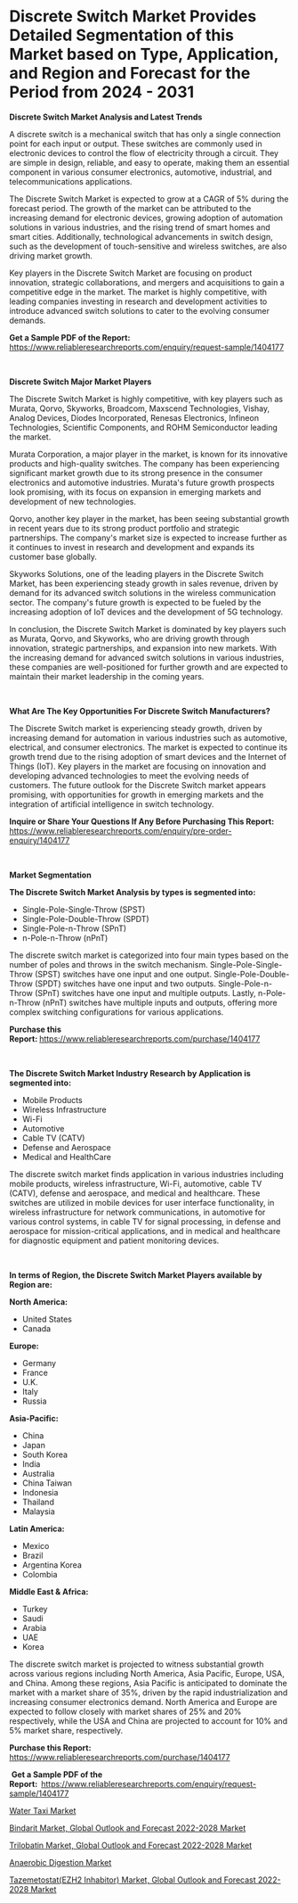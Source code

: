 <p><h1>Discrete Switch Market Provides Detailed Segmentation of this Market based on Type, Application, and Region and Forecast for the Period from 2024 - 2031</h1></p><p><strong>Discrete Switch Market Analysis and Latest Trends</strong></p>
<p><p>A discrete switch is a mechanical switch that has only a single connection point for each input or output. These switches are commonly used in electronic devices to control the flow of electricity through a circuit. They are simple in design, reliable, and easy to operate, making them an essential component in various consumer electronics, automotive, industrial, and telecommunications applications.</p><p>The Discrete Switch Market is expected to grow at a CAGR of 5% during the forecast period. The growth of the market can be attributed to the increasing demand for electronic devices, growing adoption of automation solutions in various industries, and the rising trend of smart homes and smart cities. Additionally, technological advancements in switch design, such as the development of touch-sensitive and wireless switches, are also driving market growth.</p><p>Key players in the Discrete Switch Market are focusing on product innovation, strategic collaborations, and mergers and acquisitions to gain a competitive edge in the market. The market is highly competitive, with leading companies investing in research and development activities to introduce advanced switch solutions to cater to the evolving consumer demands.</p></p>
<p><strong>Get a Sample PDF of the Report:&nbsp;</strong> <a href="https://www.reliableresearchreports.com/enquiry/request-sample/1404177">https://www.reliableresearchreports.com/enquiry/request-sample/1404177</a></p>
<p>&nbsp;</p>
<p><strong>Discrete Switch Major Market Players</strong></p>
<p><p>The Discrete Switch Market is highly competitive, with key players such as Murata, Qorvo, Skyworks, Broadcom, Maxscend Technologies, Vishay, Analog Devices, Diodes Incorporated, Renesas Electronics, Infineon Technologies, Scientific Components, and ROHM Semiconductor leading the market.</p><p>Murata Corporation, a major player in the market, is known for its innovative products and high-quality switches. The company has been experiencing significant market growth due to its strong presence in the consumer electronics and automotive industries. Murata's future growth prospects look promising, with its focus on expansion in emerging markets and development of new technologies.</p><p>Qorvo, another key player in the market, has been seeing substantial growth in recent years due to its strong product portfolio and strategic partnerships. The company's market size is expected to increase further as it continues to invest in research and development and expands its customer base globally.</p><p>Skyworks Solutions, one of the leading players in the Discrete Switch Market, has been experiencing steady growth in sales revenue, driven by demand for its advanced switch solutions in the wireless communication sector. The company's future growth is expected to be fueled by the increasing adoption of IoT devices and the development of 5G technology.</p><p>In conclusion, the Discrete Switch Market is dominated by key players such as Murata, Qorvo, and Skyworks, who are driving growth through innovation, strategic partnerships, and expansion into new markets. With the increasing demand for advanced switch solutions in various industries, these companies are well-positioned for further growth and are expected to maintain their market leadership in the coming years.</p></p>
<p>&nbsp;</p>
<p><strong>What Are The Key Opportunities For Discrete Switch Manufacturers?</strong></p>
<p><p>The Discrete Switch market is experiencing steady growth, driven by increasing demand for automation in various industries such as automotive, electrical, and consumer electronics. The market is expected to continue its growth trend due to the rising adoption of smart devices and the Internet of Things (IoT). Key players in the market are focusing on innovation and developing advanced technologies to meet the evolving needs of customers. The future outlook for the Discrete Switch market appears promising, with opportunities for growth in emerging markets and the integration of artificial intelligence in switch technology.</p></p>
<p><strong>Inquire or Share Your Questions If Any Before Purchasing This Report:</strong> <a href="https://www.reliableresearchreports.com/enquiry/pre-order-enquiry/1404177">https://www.reliableresearchreports.com/enquiry/pre-order-enquiry/1404177</a></p>
<p>&nbsp;</p>
<p><strong>Market Segmentation</strong></p>
<p><strong>The Discrete Switch Market Analysis by types is segmented into:</strong></p>
<p><ul><li>Single-Pole-Single-Throw (SPST)</li><li>Single-Pole-Double-Throw (SPDT)</li><li>Single-Pole-n-Throw (SPnT)</li><li>n-Pole-n-Throw (nPnT)</li></ul></p>
<p><p>The discrete switch market is categorized into four main types based on the number of poles and throws in the switch mechanism. Single-Pole-Single-Throw (SPST) switches have one input and one output. Single-Pole-Double-Throw (SPDT) switches have one input and two outputs. Single-Pole-n-Throw (SPnT) switches have one input and multiple outputs. Lastly, n-Pole-n-Throw (nPnT) switches have multiple inputs and outputs, offering more complex switching configurations for various applications.</p></p>
<p><strong>Purchase this Report:&nbsp;</strong><a href="https://www.reliableresearchreports.com/purchase/1404177">https://www.reliableresearchreports.com/purchase/1404177</a></p>
<p>&nbsp;</p>
<p><strong>The Discrete Switch Market Industry Research by Application is segmented into:</strong></p>
<p><ul><li>Mobile Products</li><li>Wireless Infrastructure</li><li>Wi-Fi</li><li>Automotive</li><li>Cable TV (CATV)</li><li>Defense and Aerospace</li><li>Medical and HealthCare</li></ul></p>
<p><p>The discrete switch market finds application in various industries including mobile products, wireless infrastructure, Wi-Fi, automotive, cable TV (CATV), defense and aerospace, and medical and healthcare. These switches are utilized in mobile devices for user interface functionality, in wireless infrastructure for network communications, in automotive for various control systems, in cable TV for signal processing, in defense and aerospace for mission-critical applications, and in medical and healthcare for diagnostic equipment and patient monitoring devices.</p></p>
<p>&nbsp;</p>
<p><strong>In terms of Region, the Discrete Switch Market Players available by Region are:</strong></p>
<p>
    <p> <strong> North America: </strong>
        <ul>
            <li>United States</li>
            <li>Canada</li>
        </ul>
        </p> 
    <p> <strong> Europe: </strong>
        <ul>
            <li>Germany</li>
            <li>France</li>
            <li>U.K.</li>
            <li>Italy</li>
            <li>Russia</li>
        </ul>
        </p> 
    <p> <strong> Asia-Pacific: </strong>
        <ul>
            <li>China</li>
            <li>Japan</li>
            <li>South Korea</li>
            <li>India</li>
            <li>Australia</li>
            <li>China Taiwan</li>
            <li>Indonesia</li>
            <li>Thailand</li>
            <li>Malaysia</li>
        </ul>
        </p> 
    <p> <strong> Latin America: </strong>
        <ul>
            <li>Mexico</li>
            <li>Brazil</li>
            <li>Argentina Korea</li>
            <li>Colombia</li>
        </ul>
        </p> 
    <p> <strong> Middle East & Africa: </strong>
        <ul>
            <li>Turkey</li>
            <li>Saudi</li>
            <li>Arabia</li>
            <li>UAE</li>
            <li>Korea</li>
        </ul>
    </p>
    </p>
<p><p>The discrete switch market is projected to witness substantial growth across various regions including North America, Asia Pacific, Europe, USA, and China. Among these regions, Asia Pacific is anticipated to dominate the market with a market share of 35%, driven by the rapid industrialization and increasing consumer electronics demand. North America and Europe are expected to follow closely with market shares of 25% and 20% respectively, while the USA and China are projected to account for 10% and 5% market share, respectively.</p></p>
<p><strong>Purchase this Report: </strong><a href="https://www.reliableresearchreports.com/purchase/1404177">https://www.reliableresearchreports.com/purchase/1404177</a></p>
<p>&nbsp;<strong>Get a Sample PDF of the Report:&nbsp;&nbsp;</strong><a href="https://www.reliableresearchreports.com/enquiry/request-sample/1404177">https://www.reliableresearchreports.com/enquiry/request-sample/1404177</a></p>
<p><strong></strong></p>
<p><p><a href="https://view.publitas.com/reportprime-1/water-taxi-market-with-the-goal-of-estimating-the-market-size-and-future-growth-potential-of-various-market-segments-based-on-component-applications-end-user-and-region/">Water Taxi Market</a></p><p><a href="https://woozy-pyroraptor-a1f.notion.site/Global-Bindarit-Market-Global-Outlook-and-Forecast-2022-2028-Market-by-Types-Applications-and-Maj-14ffb77f233c4a439b831a32f2bccd9b">Bindarit Market, Global Outlook and Forecast 2022-2028 Market</a></p><p><a href="https://automatic-knee-4c7.notion.site/Trilobatin-Market-Global-Outlook-and-Forecast-2022-2028-Market-Challenges-Opportunities-and-Grow-ddc66274d789437493fb32e25c235b55">Trilobatin Market, Global Outlook and Forecast 2022-2028 Market</a></p><p><a href="https://view.publitas.com/reportprime-1/anaerobic-digestion-market-a-comprehensive-report-of-its-market-share-growth-trends-2024-2031/">Anaerobic Digestion Market</a></p><p><a href="https://pretty-mail-caf.notion.site/Tazemetostat-EZH2-Inhabitor-Market-Global-Outlook-and-Forecast-2022-2028-Market-Provides-Detailed--ba65e1df5df94d21998dca038d46b7de">Tazemetostat(EZH2 Inhabitor) Market, Global Outlook and Forecast 2022-2028 Market</a></p></p>